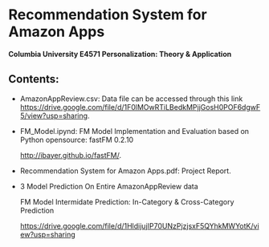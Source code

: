 
# Recommendation System for Amazon Apps

__Columbia University E4571 Personalization: Theory & Application__

## Contents:

+ AmazonAppReview.csv: Data file can be accessed through this link https://drive.google.com/file/d/1F0lMOwRTiLBedkMPjjGosH0POF6dgwF5/view?usp=sharing.

+ FM_Model.ipynd: FM Model Implementation and Evaluation based on Python opensource: fastFM 0.2.10

  http://ibayer.github.io/fastFM/.

+ Recommendation System for Amazon Apps.pdf: Project Report.
  
+ 3 Model Prediction On Entire AmazonAppReview data

  FM Model Intermidate Prediction: In-Category & Cross-Category Prediction
  
  https://drive.google.com/file/d/1HldijujIP70UNzPjzjsxF5QYhkMWYotK/view?usp=sharing
  
